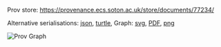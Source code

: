 
Prov store: https://provenance.ecs.soton.ac.uk/store/documents/77234/
	
Alternative serialisations: [json](https://provenance.ecs.soton.ac.uk/store/documents/77234.json), [turtle](https://provenance.ecs.soton.ac.uk/store/documents/77234.ttl), 
Graph: [svg](https://provenance.ecs.soton.ac.uk/store/documents/77234.svg), [PDF](https://provenance.ecs.soton.ac.uk/store/documents/77234.pdf), [png](https://provenance.ecs.soton.ac.uk/store/documents/77234.png)

![Prov Graph](https://provenance.ecs.soton.ac.uk/store/documents/77234.png)

		